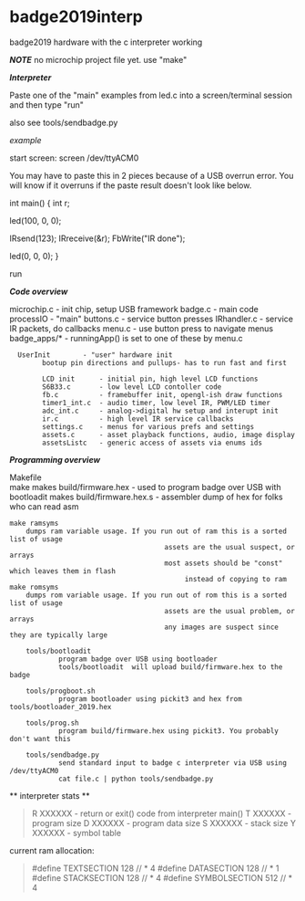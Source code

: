 # badge2019interp
badge2019 hardware with the c interpreter working

***NOTE***
no microchip project file yet. use "make"


***Interpreter***

Paste one of the "main" examples from led.c into
a screen/terminal session and then type "run"

also see tools/sendbadge.py


*example*

start screen:
screen /dev/ttyACM0

You may have to paste this in 2 pieces because
of a USB overrun error. You will know if it overruns
if the paste result doesn't look like below.

int main()
{
   int r;

   led(100, 0, 0);

   IRsend(123);
   IRreceive(&r);
   FbWrite("IR done");

   led(0, 0, 0);
}

run


***Code overview***

  microchip.c       - init chip, setup USB framework
    badge.c         - main code
      processIO     - "main"
        buttons.c     - service button presses
        IRhandler.c   - service IR packets, do callbacks
        menu.c        - use button press to navigate menus
           badge_apps/*  - runningApp() is set to one of these by menu.c

      UserInit        - "user" hardware init
			bootup pin directions and pullups- has to run fast and first

			LCD init      - initial pin, high level LCD functions
			S6B33.c       - low level LCD contoller code
			fb.c          - framebuffer init, opengl-ish draw functions
			timer1_int.c  - audio timer, low level IR, PWM/LED timer
			adc_int.c     - analog->digital hw setup and interupt init
			ir.c          - high level IR service callbacks
			settings.c    - menus for various prefs and settings
			assets.c      - asset playback functions, audio, image display
			assetsListc   - generic access of assets via enums ids



***Programming overview***

   Makefile   
	make
		makes build/firmware.hex   - used to program badge over USB with bootloadit
		makes build/firmware.hex.s - assembler dump of hex for folks who can read asm

	make ramsyms
		dumps ram variable usage. If you run out of ram this is a sorted list of usage
                                          assets are the usual suspect, or arrays
                                          most assets should be "const" which leaves them in flash 
                                               instead of copying to ram
	make romsyms
		dumps rom variable usage. If you run out of rom this is a sorted list of usage
                                          assets are the usual problem, or arrays
                                          any images are suspect since they are typically large

        tools/bootloadit
                program badge over USB using bootloader
                tools/bootloadit  will upload build/firmware.hex to the badge

        tools/progboot.sh
                program bootloader using pickit3 and hex from tools/bootloader_2019.hex

        tools/prog.sh
                program build/firmware.hex using pickit3. You probably don't want this

        tools/sendbadge.py
                send standard input to badge c interpreter via USB using /dev/ttyACM0
                cat file.c | python tools/sendbadge.py


** interpreter stats **

>    R XXXXXX  - return or exit() code from interpreter main()
>    T XXXXXX  - program size
>    D XXXXXX  - program data size
>    S XXXXXX  - stack size
>    Y XXXXXX  - symbol table

current ram allocation:

>   #define TEXTSECTION 128 // * 4 
>   #define DATASECTION 128 // * 1 
>   #define STACKSECTION 128 // * 4 
>   #define SYMBOLSECTION 512 // * 4 

